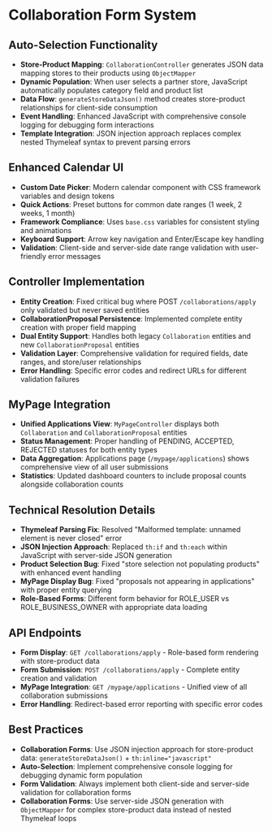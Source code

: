 # Collaboration Form System

## Auto-Selection Functionality

- **Store-Product Mapping**: `CollaborationController` generates JSON data mapping stores to their products using `ObjectMapper` 
- **Dynamic Population**: When user selects a partner store, JavaScript automatically populates category field and product list
- **Data Flow**: `generateStoreDataJson()` method creates store-product relationships for client-side consumption
- **Event Handling**: Enhanced JavaScript with comprehensive console logging for debugging form interactions
- **Template Integration**: JSON injection approach replaces complex nested Thymeleaf syntax to prevent parsing errors

## Enhanced Calendar UI

- **Custom Date Picker**: Modern calendar component with CSS framework variables and design tokens
- **Quick Actions**: Preset buttons for common date ranges (1 week, 2 weeks, 1 month)
- **Framework Compliance**: Uses `base.css` variables for consistent styling and animations
- **Keyboard Support**: Arrow key navigation and Enter/Escape key handling
- **Validation**: Client-side and server-side date range validation with user-friendly error messages

## Controller Implementation

- **Entity Creation**: Fixed critical bug where POST `/collaborations/apply` only validated but never saved entities
- **CollaborationProposal Persistence**: Implemented complete entity creation with proper field mapping
- **Dual Entity Support**: Handles both legacy `Collaboration` entities and new `CollaborationProposal` entities
- **Validation Layer**: Comprehensive validation for required fields, date ranges, and store/user relationships
- **Error Handling**: Specific error codes and redirect URLs for different validation failures

## MyPage Integration

- **Unified Applications View**: `MyPageController` displays both `Collaboration` and `CollaborationProposal` entities
- **Status Management**: Proper handling of PENDING, ACCEPTED, REJECTED statuses for both entity types
- **Data Aggregation**: Applications page (`/mypage/applications`) shows comprehensive view of all user submissions
- **Statistics**: Updated dashboard counters to include proposal counts alongside collaboration counts

## Technical Resolution Details

- **Thymeleaf Parsing Fix**: Resolved "Malformed template: unnamed element is never closed" error
- **JSON Injection Approach**: Replaced `th:if` and `th:each` within JavaScript with server-side JSON generation
- **Product Selection Bug**: Fixed "store selection not populating products" with enhanced event handling
- **MyPage Display Bug**: Fixed "proposals not appearing in applications" with proper entity querying
- **Role-Based Forms**: Different form behavior for ROLE_USER vs ROLE_BUSINESS_OWNER with appropriate data loading

## API Endpoints

- **Form Display**: `GET /collaborations/apply` - Role-based form rendering with store-product data
- **Form Submission**: `POST /collaborations/apply` - Complete entity creation and validation
- **MyPage Integration**: `GET /mypage/applications` - Unified view of all collaboration submissions
- **Error Handling**: Redirect-based error reporting with specific error codes

## Best Practices

- **Collaboration Forms**: Use JSON injection approach for store-product data: `generateStoreDataJson()` + `th:inline="javascript"`
- **Auto-Selection**: Implement comprehensive console logging for debugging dynamic form population
- **Form Validation**: Always implement both client-side and server-side validation for collaboration forms
- **Collaboration Forms**: Use server-side JSON generation with `ObjectMapper` for complex store-product data instead of nested Thymeleaf loops